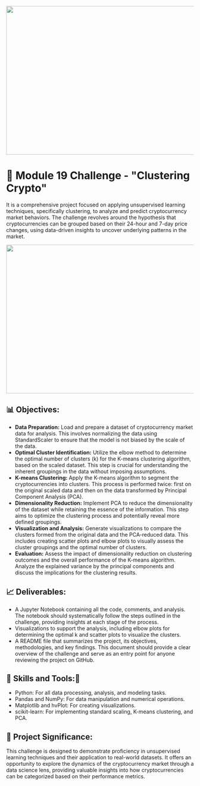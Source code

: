 <p align="center">
  <img width="600" height="400" src="https://github.com/manuel-sosa/CryptoClustering/crypto_image.jpg">
</p>

# :money_with_wings: Module 19 Challenge - "Clustering Crypto" 

It is a comprehensive project focused on applying unsupervised learning techniques, specifically clustering, to analyze and predict cryptocurrency market behaviors. The challenge revolves around the hypothesis that cryptocurrencies can be grouped based on their 24-hour and 7-day price changes, using data-driven insights to uncover underlying patterns in the market.

<p align="center">
  <img width="600" height="400" src="https://github.com/manuel-sosa/CryptoClustering/elbow_curve.png">
</p>


## :bar_chart: Objectives: 

- **Data Preparation:** Load and prepare a dataset of cryptocurrency market data for analysis. This involves normalizing the data using StandardScaler to ensure that the model is not biased by the scale of the data.
- **Optimal Cluster Identification:** Utilize the elbow method to determine the optimal number of clusters (k) for the K-means clustering algorithm, based on the scaled dataset. This step is crucial for understanding the inherent groupings in the data without imposing assumptions.
- **K-means Clustering:** Apply the K-means algorithm to segment the cryptocurrencies into clusters. This process is performed twice: first on the original scaled data and then on the data transformed by Principal Component Analysis (PCA).
- **Dimensionality Reduction:** Implement PCA to reduce the dimensionality of the dataset while retaining the essence of the information. This step aims to optimize the clustering process and potentially reveal more defined groupings.
- **Visualization and Analysis:** Generate visualizations to compare the clusters formed from the original data and the PCA-reduced data. This includes creating scatter plots and elbow plots to visually assess the cluster groupings and the optimal number of clusters.
- **Evaluation:** Assess the impact of dimensionality reduction on clustering outcomes and the overall performance of the K-means algorithm. Analyze the explained variance by the principal components and discuss the implications for the clustering results.

## :chart_with_upwards_trend: Deliverables: 
- A Jupyter Notebook containing all the code, comments, and analysis. The notebook should systematically follow the steps outlined in the challenge, providing insights at each stage of the process.
- Visualizations to support the analysis, including elbow plots for determining the optimal k and scatter plots to visualize the clusters.
- A README file that summarizes the project, its objectives, methodologies, and key findings. This document should provide a clear overview of the challenge and serve as an entry point for anyone reviewing the project on GitHub.

## :wrench: Skills and Tools::hammer: 
- Python: For all data processing, analysis, and modeling tasks.
- Pandas and NumPy: For data manipulation and numerical operations.
- Matplotlib and hvPlot: For creating visualizations.
- scikit-learn: For implementing standard scaling, K-means clustering, and PCA.

## :mag_right: Project Significance: 
This challenge is designed to demonstrate proficiency in unsupervised learning techniques and their application to real-world datasets. It offers an opportunity to explore the dynamics of the cryptocurrency market through a data science lens, providing valuable insights into how cryptocurrencies can be categorized based on their performance metrics.
